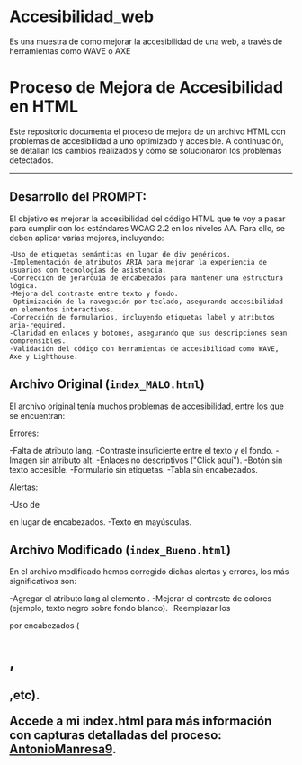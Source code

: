 # Accesibilidad_web
Es una muestra de como mejorar la accesibilidad de una web, a través de herramientas como WAVE o AXE

# Proceso de Mejora de Accesibilidad en HTML

Este repositorio documenta el proceso de mejora de un archivo HTML con problemas de accesibilidad a uno optimizado y accesible. A continuación, se detallan los cambios realizados y cómo se solucionaron los problemas detectados.

---

## Desarrollo del PROMPT: 

El objetivo es mejorar la accesibilidad del código HTML que te voy a pasar para cumplir con los estándares WCAG 2.2 en los niveles AA. Para ello, se deben aplicar varias mejoras, incluyendo:

    -Uso de etiquetas semánticas en lugar de div genéricos.
    -Implementación de atributos ARIA para mejorar la experiencia de usuarios con tecnologías de asistencia.
    -Corrección de jerarquía de encabezados para mantener una estructura lógica.
    -Mejora del contraste entre texto y fondo.
    -Optimización de la navegación por teclado, asegurando accesibilidad en elementos interactivos.
    -Corrección de formularios, incluyendo etiquetas label y atributos aria-required.
    -Claridad en enlaces y botones, asegurando que sus descripciones sean comprensibles.
    -Validación del código con herramientas de accesibilidad como WAVE, Axe y Lighthouse.

## Archivo Original (`index_MALO.html`)

El archivo original tenía muchos problemas de accesibilidad, entre los que se encuentran:

Errores:

-Falta de atributo lang.
-Contraste insuficiente entre el texto y el fondo.
-Imagen sin atributo alt.
-Enlaces no descriptivos ("Click aquí").
-Botón sin texto accesible.
-Formulario sin etiquetas.
-Tabla sin encabezados.

Alertas:

-Uso de <div> en lugar de encabezados.
-Texto en mayúsculas.

## Archivo Modificado (`index_Bueno.html`)

En el archivo modificado hemos corregido dichas alertas y errores, los más significativos son: 

-Agregar el atributo lang al elemento <html>.
-Mejorar el contraste de colores (ejemplo, texto negro sobre fondo blanco).
-Reemplazar los <div> por encabezados (<h1>,<h2>,etc).





Accede a mi index.html para más información con capturas detalladas del proceso: [AntonioManresa9](https://github.com/AntonioManresa9).

